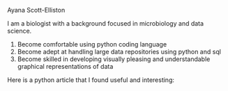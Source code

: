 Ayana Scott-Elliston

I am a biologist with a background focused in microbiology and data science.

1. Become comfortable using python coding language
2. Become adept at handling large data repositories using python and sql
3. Become skilled in developing visually pleasing and understandable graphical representations of data

Here is a python article that I found useful and interesting: 

